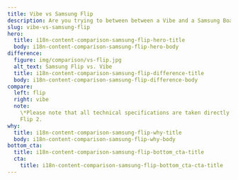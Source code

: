 ```yaml
---
title: Vibe vs Samsung Flip
description: Are you trying to between between a Vibe and a Samsung Board? Check out our step-by-step guide
slug: vibe-vs-samsung-flip
hero:
  title: i18n-content-comparison-samsung-flip-hero-title
  body: i18n-content-comparison-samsung-flip-hero-body
difference:
  figure: img/comparison/vs-flip.jpg
  alt_text: Samsung Flip vs. Vibe
  title: i18n-content-comparison-samsung-flip-difference-title
  body: i18n-content-comparison-samsung-flip-difference-body
compare:
  left: flip
  right: vibe
  note:
    \*Please note that all technical specifications are taken directly from Samsung
    Flip 2.
why:
  title: i18n-content-comparison-samsung-flip-why-title
  body: i18n-content-comparison-samsung-flip-why-body
bottom_cta:
  title: i18n-content-comparison-samsung-flip-bottom_cta-title
  cta:
    title: i18n-content-comparison-samsung-flip-bottom_cta-cta-title
---
```

